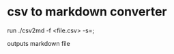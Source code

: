 csv to markdown converter
========================

run 
./csv2md -f <file.csv> -s=;
 
outputs markdown file
